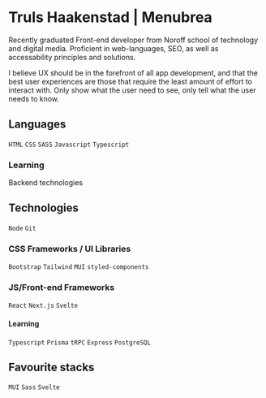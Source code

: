 # Truls Haakenstad | Menubrea

Recently graduated Front-end developer from Noroff school of technology and digital media. Proficient in web-languages, SEO, as well as accessability principles and solutions. 

I believe UX should be in the forefront of all app development, and that the best user experiences are those that require the least amount of effort to interact with. Only show what the user need to see, only tell what the user needs to know.

## Languages
`HTML` `CSS` `SASS` `Javascript` `Typescript`

### Learning
Backend technologies

## Technologies
`Node` `Git`

### CSS Frameworks / UI Libraries
`Bootstrap` `Tailwind` `MUI` `styled-components`

### JS/Front-end Frameworks
`React` `Next.js` `Svelte`

#### Learning
`Typescript` `Prisma` `tRPC` `Express` `PostgreSQL`

## Favourite stacks
`MUI` `Sass` `Svelte`

